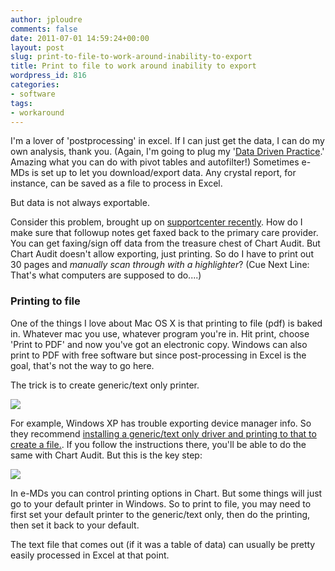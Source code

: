 ```yaml
---
author: jploudre
comments: false
date: 2011-07-01 14:59:24+00:00
layout: post
slug: print-to-file-to-work-around-inability-to-export
title: Print to file to work around inability to export
wordpress_id: 816
categories:
- software
tags:
- workaround
---
```


I'm a lover of 'postprocessing' in excel. If I can just get the data, I can do my own analysis, thank you. (Again, I'm going to plug my '[Data Driven Practice](http://unchart.com/2011/data-driven-practice/).' Amazing what you can do with pivot tables and autofilter!) Sometimes e-MDs is set up to let you download/export data. Any crystal report, for instance, can be saved as a file to process in Excel. 

But data is not always exportable.
 
Consider this problem, brought up on [supportcenter recently](https://supportcenter.e-mds.com/ics/forum/Client/Common/ContentView.aspx?contentID=106028). How do I make sure that followup notes get faxed back to the primary care provider. You can get faxing/sign off data from the treasure chest of Chart Audit. But Chart Audit doesn't allow exporting, just printing. So do I have to print out 30 pages and *manually scan through with a highlighter*? (Cue Next Line: That's what computers are supposed to do....)

### Printing to file

One of the things I love about Mac OS X is that printing to file (pdf) is baked in. Whatever mac you use, whatever program you're in. Hit print, choose 'Print to PDF' and now you've got an electronic copy. Windows can also print to PDF with free software but since post-processing in Excel is the goal, that's not the way to go here.

The trick is to create generic/text only printer. 

![](http://unchart.com/wp-content/uploads/2011/07/Generic_Text_Only_Icon.png)

For example, Windows XP has trouble exporting device manager info. So they recommend [installing a generic/text only driver and printing to that to create a file.](http://support.microsoft.com/kb/127156). If you follow the instructions there, you'll be able to do the same with Chart Audit. But this is the  key step:

[![](http://unchart.com/wp-content/uploads/2011/07/Generic-Text-Only-Driver-Selection.png)](http://unchart.com/wp-content/uploads/2011/07/Generic-Text-Only-Driver-Selection.png)

In e-MDs you can control printing options in Chart. But some things will just go to your default printer in Windows. So to print to file, you may need to first set your default printer to the generic/text only, then do the printing, then set it back to your default.

The text file that comes out (if it was a table of data) can usually be pretty easily processed in Excel at that point.
